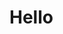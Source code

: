 
<!DOCTYPE html>
<html>
<head>
	<meta charset="utf-8">
	<link href="styles.css" rel="stylesheet">
	<meta name="viewport" content="width=device-width, initial-scale=1.0" />

</head>
<body id="body">
	<h1>Hello</h1>
</body>
</html>
